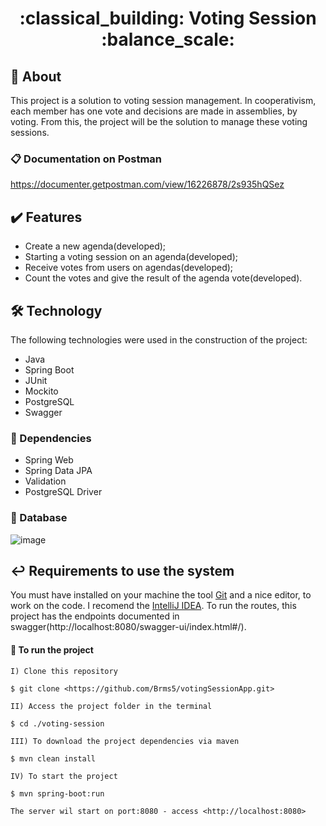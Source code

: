 <h1 align="center"> :classical_building: Voting Session :balance_scale:</h1>

## :notebook: About

This project is a solution to voting session management. In cooperativism, each member has one vote and decisions are made in assemblies, by voting. From this, the project will be the solution to manage these voting sessions.

### :clipboard: Documentation on Postman

https://documenter.getpostman.com/view/16226878/2s935hQSez

## :heavy_check_mark: Features

- Create a new agenda(developed);
- Starting a voting session on an agenda(developed);
- Receive votes from users on agendas(developed);
- Count the votes and give the result of the agenda vote(developed).

## :hammer_and_wrench: Technology

The following technologies were used in the construction of the project:

- Java
- Spring Boot
- JUnit
- Mockito
- PostgreSQL
- Swagger

### :scroll: Dependencies

- Spring Web
- Spring Data JPA
- Validation
- PostgreSQL Driver

### :floppy_disk: Database
          
![image](https://user-images.githubusercontent.com/83079569/214729544-874e9896-10ce-4587-969f-9b4aac349c1d.png)

## :leftwards_arrow_with_hook: Requirements to use the system

You must have installed on your machine the tool [Git](https://git-scm.com/) and a nice editor, to work on the code. I recomend the [IntelliJ IDEA](https://www.jetbrains.com/idea/).
To run the routes, this project has the endpoints documented in swagger(http://localhost:8080/swagger-ui/index.html#/).

#### :checkered_flag: To run the project

```
I) Clone this repository

$ git clone <https://github.com/Brms5/votingSessionApp.git>

II) Access the project folder in the terminal

$ cd ./voting-session

III) To download the project dependencies via maven

$ mvn clean install

IV) To start the project

$ mvn spring-boot:run

The server wil start on port:8080 - access <http://localhost:8080>
```
